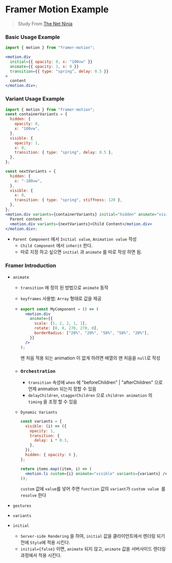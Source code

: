 # Framer Motion Example

> Study From [The Net Ninja](https://www.youtube.com/watch?v=cRmEbR8kjHQ&list=PL4cUxeGkcC9iHDnQfTHEVVceOEBsOf07i&index=3, "youtube link")

### Basic Usage Example

```jsx
import { motion } from "framer-motion";

<motion.div
  initial={{ opacity: 0, x: "100vw" }}
  animate={{ opacity: 1, x: 0 }}
  transition={{ type: "spring", delay: 0.5 }}
>
  content
</motion.div>;
```

### Variant Usage Example

```jsx
import { motion } from "framer-motion";
const containerVariants = {
  hidden: {
    opacity: 0,
    x: "100vw",
  },
  visible: {
    opacity: 1,
    x: 0,
    transition: { type: "spring", delay: 0.5 },
  },
};

const nextVariants = {
  hidden: {
    x: "-100vw",
  },
  visible: {
    x: 0,
    transition: { type: "spring", stiffness: 120 },
  },
};
<motion.div variants={containerVariants} initial="hidden" animate="visible">
  Parent content
  <motion.div variants={nextVariants}>Child Content</motion.div>
</motion.div>;
```

- `Parent Component` 에서 `Initial value`, `Animation value` 작성
  - `Child Component` 에서 `inherit` 한다.
  - 따로 지정 하고 싶으면 `initial` 과 `animate` 를 따로 작성 하면 됨.

### Framer Introduction

- `animate`

  - `transition` 에 정의 된 방법으로 `animate` 동작
  - `keyframes` 사용법: `Array` 형태로 값을 제공
  - ```jsx
    export const MyComponent = () => (
      <motion.div
        animate={{
          scale: [1, 2, 2, 1, 1],
          rotate: [0, 0, 270, 270, 0],
          borderRadius: ["20%", "20%", "50%", "50%", "20%"],
        }}
      />
    );
    ```

    맨 처음 적용 되는 animation 이 없게 하려면 배열의 맨 처음을 `null`로 작성

  - ### `Orchestration`
    - `transition` 속성에 `when` 에 "beforeChildren" | "afterChildren" 으로 언제 animation 되는지 정할 수 있음
    - `delayChildren`, `staggerChildren` 으로 `children animation` 의 `timing` 을 조정 할 수 있음
  - `Dynamic Variants`

    ```jsx
    const variants = {
      visible: (i) => ({
        opacity: 1,
        transition: {
          delay: i * 0.3,
        },
      }),
      hidden: { opacity: 0 },
    };

    return items.map((item, i) => (
      <motion.li custom={i} animate="visible" variants={variants} />
    ));
    ```

    `custom` 값에 `value`를 넣어 주면 `function` 값의 `variant`가 `custom value `를 `resolve` 한다

- `gestures`
- `variants`

- `initial`
  - `Server-side Rendering` 을 하여, `initial` 값을 클라이언트에서 렌더링 되기전에 `Style`에 적용 시킨다.
  - `initial={false}` 이면, `animate` 되지 않고, `animate` 값을 서버사이드 렌더링 과정에서 적용 시킨다.
